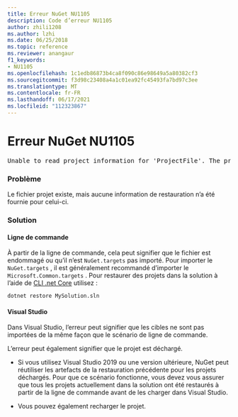 ```yaml
---
title: Erreur NuGet NU1105
description: Code d’erreur NU1105
author: zhili1208
ms.author: lzhi
ms.date: 06/25/2018
ms.topic: reference
ms.reviewer: anangaur
f1_keywords:
- NU1105
ms.openlocfilehash: 1c1edb86873b4ca8f090c86e98649a5a80382cf3
ms.sourcegitcommit: f3d98c23408a4a1c01ea92fc45493fa7bd97c3ee
ms.translationtype: MT
ms.contentlocale: fr-FR
ms.lasthandoff: 06/17/2021
ms.locfileid: "112323867"
---
```

# <a name="nuget-error-nu1105"></a>Erreur NuGet NU1105

<pre>Unable to read project information for 'ProjectFile'. The project file may be invalid or missing targets required for restore.</pre>

### <a name="issue"></a>Problème
Le fichier projet existe, mais aucune information de restauration n’a été fournie pour celui-ci.

### <a name="solution"></a>Solution

#### <a name="command-line"></a>Ligne de commande

À partir de la ligne de commande, cela peut signifier que le fichier est endommagé ou qu’il n’est `NuGet.targets` pas importé.
Pour importer le `NuGet.targets` , il est généralement recommandé d’importer le `Microsoft.Common.targets` .
Pour restaurer des projets dans la solution à l’aide de [CLI .net Core](../../consume-packages/install-use-packages-dotnet-cli.md) utilisez :
```dotnetcli
dotnet restore MySolution.sln
```
#### <a name="visual-studio"></a>Visual Studio

Dans Visual Studio, l’erreur peut signifier que les cibles ne sont pas importées de la même façon que le scénario de ligne de commande.

L’erreur peut également signifier que le projet est déchargé.

* Si vous utilisez Visual Studio 2019 ou une version ultérieure, NuGet peut réutiliser les artefacts de la restauration précédente pour les projets déchargés. Pour que ce scénario fonctionne, vous devez vous assurer que tous les projets actuellement dans la solution ont été restaurés à partir de la ligne de commande avant de les charger dans Visual Studio.

* Vous pouvez également recharger le projet.
